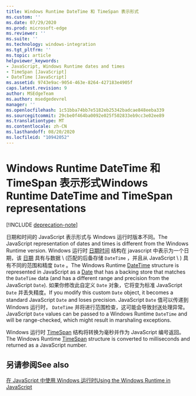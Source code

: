 ```yaml
---
title: Windows Runtime DateTime 和 TimeSpan 表示形式
ms.custom: ''
ms.date: 07/29/2020
ms.prod: microsoft-edge
ms.reviewer: ''
ms.suite: ''
ms.technology: windows-integration
ms.tgt_pltfrm: ''
ms.topic: article
helpviewer_keywords:
- JavaScript, Windows Runtime dates and times
- TimeSpan [JavaScript]
- DateTime [JavaScript]
ms.assetid: 9743e9ac-9054-463e-8264-427183e4905f
caps.latest.revision: 9
author: MSEdgeTeam
ms.author: msedgedevrel
manager: ''
ms.openlocfilehash: 1c51bba74bb7e5182eb25342badcae848eeba339
ms.sourcegitcommit: 29cbe0f464ba0092e025f502833eb9cc3e02ee89
ms.translationtype: MT
ms.contentlocale: zh-CN
ms.lasthandoff: 08/20/2020
ms.locfileid: "10942052"
---
```

# <span data-ttu-id="ab2ac-102">Windows Runtime DateTime 和 TimeSpan 表示形式</span><span class="sxs-lookup"><span data-stu-id="ab2ac-102">Windows Runtime DateTime and TimeSpan representations</span></span>  

[!INCLUDE [deprecation-note](../includes/legacy-edge-note.md)]  

<span data-ttu-id="ab2ac-103">日期和时间的 JavaScript 表示形式与 Windows 运行时版本不同。</span><span class="sxs-lookup"><span data-stu-id="ab2ac-103">The JavaScript representation of dates and times is different from the Windows Runtime version.</span></span>  <span data-ttu-id="ab2ac-104">Windows 运行时 [日期时间][UwpWindowsFoundationDatetime] 结构在 javascript 中表示为一个日期，该 [日期][MDNDate] 具有与数据 \ (匹配的后备存储 `DateTime` ，并且从 JavaScript \ ) 具有不同的范围和精度 `Date` 。</span><span class="sxs-lookup"><span data-stu-id="ab2ac-104">The Windows Runtime [DateTime][UwpWindowsFoundationDatetime] structure is represented in JavaScript as a [Date][MDNDate] that has a backing store that matches the `DateTime` data \(and has a different range and precision from the JavaScript `Date`\).</span></span>  <span data-ttu-id="ab2ac-105">如果你修改此自定义 `Date` 对象，它将变为标准 JavaScript `Date` 并丢失精度。</span><span class="sxs-lookup"><span data-stu-id="ab2ac-105">If you modify this custom `Date` object, it becomes a standard JavaScript `Date` and loses precision.</span></span>  <span data-ttu-id="ab2ac-106">JavaScript `Date` 值可以传递到 Windows 运行时， `DateTime` 并将进行范围检查，这可能会导致封送处理异常。</span><span class="sxs-lookup"><span data-stu-id="ab2ac-106">JavaScript `Date` values can be passed to a Windows Runtime `DateTime` and will be range-checked, which might result in marshaling exceptions.</span></span>  

 <span data-ttu-id="ab2ac-107">Windows 运行时 [TimeSpan][UwpWindowsFoundationTimespan] 结构将转换为毫秒并作为 JavaScript 编号返回。</span><span class="sxs-lookup"><span data-stu-id="ab2ac-107">The Windows Runtime [TimeSpan][UwpWindowsFoundationTimespan] structure is converted to milliseconds and returned as a JavaScript number.</span></span>  

## <span data-ttu-id="ab2ac-108">另请参阅</span><span class="sxs-lookup"><span data-stu-id="ab2ac-108">See also</span></span>  

[<span data-ttu-id="ab2ac-109">在 JavaScript 中使用 Windows 运行时</span><span class="sxs-lookup"><span data-stu-id="ab2ac-109">Using the Windows Runtime in JavaScript</span></span>][WindowsRuntimeJavascript]  

<!-- links -->  

[WindowsRuntimeJavascript]: ./using-the-windows-runtime-in-javascript.md "在 JavaScript | 中使用 Windows 运行时Microsoft 文档"  

[UwpWindowsFoundationDatetime]: /uwp/api/Windows.Foundation.DateTime "DateTime 结构 |Microsoft 文档"  
[UwpWindowsFoundationTimespan]: /uwp/api/windows.foundation.timespan "TimeSpan 结构 |Microsoft 文档"  

[MDNDate]: https://developer.mozilla.org/docs/Web/JavaScript/Reference/Global_Objects/Date "日期 |MDN"  

